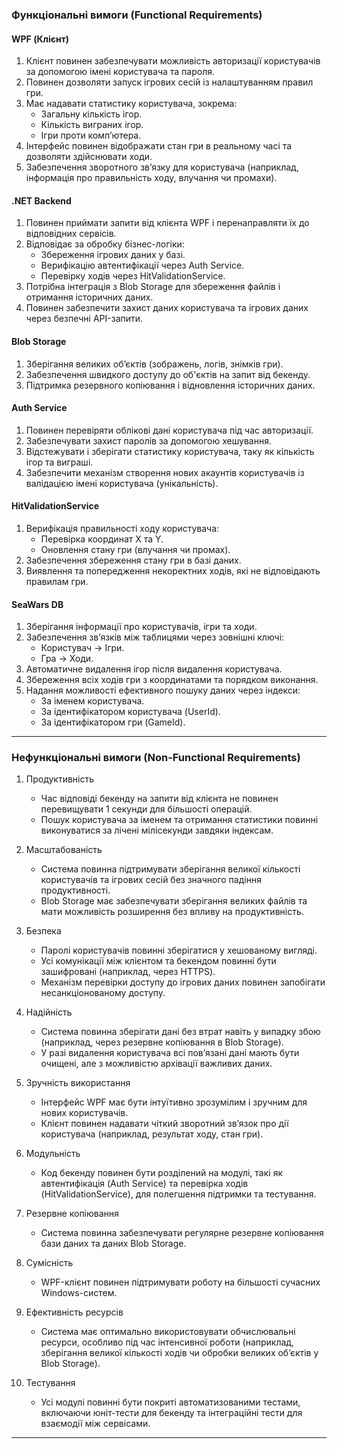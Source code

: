 ### Функціональні вимоги (Functional Requirements)

#### WPF (Клієнт)
1. Клієнт повинен забезпечувати можливість авторизації користувачів за допомогою імені користувача та пароля.
2. Повинен дозволяти запуск ігрових сесій із налаштуванням правил гри.
3. Має надавати статистику користувача, зокрема:
    - Загальну кількість ігор.
    - Кількість виграних ігор.
    - Ігри проти комп’ютера.
4. Інтерфейс повинен відображати стан гри в реальному часі та дозволяти здійснювати ходи.
5. Забезпечення зворотного зв’язку для користувача (наприклад, інформація про правильність ходу, влучання чи промахи).

#### .NET Backend
1. Повинен приймати запити від клієнта WPF і перенаправляти їх до відповідних сервісів.
2. Відповідає за обробку бізнес-логіки:
    - Збереження ігрових даних у базі.
    - Верифікацію автентифікації через Auth Service.
    - Перевірку ходів через HitValidationService.
3. Потрібна інтеграція з Blob Storage для збереження файлів і отримання історичних даних.
4. Повинен забезпечити захист даних користувача та ігрових даних через безпечні API-запити.

#### Blob Storage
1. Зберігання великих об’єктів (зображень, логів, знімків гри).
2. Забезпечення швидкого доступу до об'єктів на запит від бекенду.
3. Підтримка резервного копіювання і відновлення історичних даних.

#### Auth Service
1. Повинен перевіряти облікові дані користувача під час авторизації.
2. Забезпечувати захист паролів за допомогою хешування.
3. Відстежувати і зберігати статистику користувача, таку як кількість ігор та виграші.
4. Забезпечити механізм створення нових акаунтів користувачів із валідацією імені користувача (унікальність).

#### HitValidationService
1. Верифікація правильності ходу користувача:
    - Перевірка координат X та Y.
    - Оновлення стану гри (влучання чи промах).
2. Забезпечення збереження стану гри в базі даних.
3. Виявлення та попередження некоректних ходів, які не відповідають правилам гри.

#### SeaWars DB
1. Зберігання інформації про користувачів, ігри та ходи.
2. Забезпечення зв’язків між таблицями через зовнішні ключі:
    - Користувач → Ігри.
    - Гра → Ходи.
3. Автоматичне видалення ігор після видалення користувача.
4. Збереження всіх ходів гри з координатами та порядком виконання.
5. Надання можливості ефективного пошуку даних через індекси:
    - За іменем користувача.
    - За ідентифікатором користувача (UserId).
    - За ідентифікатором гри (GameId).

---

### Нефункціональні вимоги (Non-Functional Requirements)

1. Продуктивність
    - Час відповіді бекенду на запити від клієнта не повинен перевищувати 1 секунди для більшості операцій.
    - Пошук користувача за іменем та отримання статистики повинні виконуватися за лічені мілісекунди завдяки індексам.

2. Масштабованість
    - Система повинна підтримувати зберігання великої кількості користувачів та ігрових сесій без значного падіння продуктивності.
    - Blob Storage має забезпечувати зберігання великих файлів та мати можливість розширення без впливу на продуктивність.

3. Безпека
    - Паролі користувачів повинні зберігатися у хешованому вигляді.
    - Усі комунікації між клієнтом та бекендом повинні бути зашифровані (наприклад, через HTTPS).
    - Механізм перевірки доступу до ігрових даних повинен запобігати несанкціонованому доступу.

4. Надійність
    - Система повинна зберігати дані без втрат навіть у випадку збою (наприклад, через резервне копіювання в Blob Storage).
    - У разі видалення користувача всі пов’язані дані мають бути очищені, але з можливістю архівації важливих даних.

5. Зручність використання
    - Інтерфейс WPF має бути інтуїтивно зрозумілим і зручним для нових користувачів.
    - Клієнт повинен надавати чіткий зворотний зв’язок про дії користувача (наприклад, результат ходу, стан гри).

6. Модульність
    - Код бекенду повинен бути розділений на модулі, такі як автентифікація (Auth Service) та перевірка ходів (HitValidationService), для полегшення підтримки та тестування.

7. Резервне копіювання
    - Система повинна забезпечувати регулярне резервне копіювання бази даних та даних Blob Storage.

8. Сумісність
    - WPF-клієнт повинен підтримувати роботу на більшості сучасних Windows-систем.

9. Ефективність ресурсів
    - Система має оптимально використовувати обчислювальні ресурси, особливо під час інтенсивної роботи (наприклад, зберігання великої кількості ходів чи обробки великих об’єктів у Blob Storage).

10. Тестування
    - Усі модулі повинні бути покриті автоматизованими тестами, включаючи юніт-тести для бекенду та інтеграційні тести для взаємодії між сервісами.

---